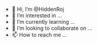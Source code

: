 - 👋 Hi, I’m @HiddenRoj
- 👀 I’m interested in ...
- 🌱 I’m currently learning ...
- 💞️ I’m looking to collaborate on ...
- 📫 How to reach me ...

<!---
HiddenRoj/HiddenRoj is a ✨ special ✨ repository because its `README.md` (this file) appears on your GitHub profile.
You can click the Preview link to take a look at your changes.
--->

